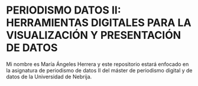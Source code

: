 # PERIODISMO DATOS II: HERRAMIENTAS DIGITALES PARA LA VISUALIZACIÓN Y PRESENTACIÓN DE DATOS
Mi nombre es María Ángeles Herrera y este repositorio estará enfocado en la asignatura de periodismo de datos II del máster de periodismo digital y de datos de la Universidad de Nebrija. 
